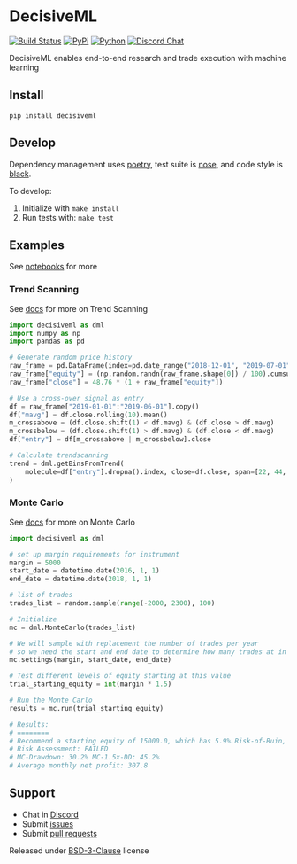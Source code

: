 # DecisiveML
[![Build Status](https://travis-ci.com/decisivealpha/decisiveml.svg?branch=master)](https://travis-ci.com/decisivealpha/decisiveml)
[![PyPi](https://img.shields.io/pypi/v/decisiveml)](https://pypi.org/project/decisiveml/)
[![Python](https://img.shields.io/pypi/pyversions/decisiveml.svg)](https://pypi.org/project/decisiveml/)
[![Discord Chat](https://img.shields.io/discord/594866572104040498.svg)](https://discord.gg/zQRSUhF)

DecisiveML enables end-to-end research and trade execution with machine learning

## Install

`pip install decisiveml`

## Develop

Dependency management uses [poetry](https://github.com/python-poetry/poetry), test suite is [nose](https://github.com/nose-devs/nose), and code style is [black](https://github.com/psf/black).

To develop:

1. Initialize with `make install`
2. Run tests with: `make test`

## Examples

See [notebooks](https://github.com/decisivealpha/DecisiveML/tree/master/notebooks) for more

### Trend Scanning

See [docs](https://github.com/decisivealpha/DecisiveML/tree/master/docs/trend_scanning.md) for more on Trend Scanning

```python
import decisiveml as dml
import numpy as np
import pandas as pd

# Generate random price history
raw_frame = pd.DataFrame(index=pd.date_range("2018-12-01", "2019-07-01"))
raw_frame["equity"] = (np.random.randn(raw_frame.shape[0]) / 100).cumsum()
raw_frame["close"] = 48.76 * (1 + raw_frame["equity"])

# Use a cross-over signal as entry
df = raw_frame["2019-01-01":"2019-06-01"].copy()
df["mavg"] = df.close.rolling(10).mean()
m_crossabove = (df.close.shift(1) < df.mavg) & (df.close > df.mavg)
m_crossbelow = (df.close.shift(1) > df.mavg) & (df.close < df.mavg)
df["entry"] = df[m_crossabove | m_crossbelow].close

# Calculate trendscanning
trend = dml.getBinsFromTrend(
    molecule=df["entry"].dropna().index, close=df.close, span=[22, 44, 11],
)
```

### Monte Carlo

See [docs](https://github.com/decisivealpha/DecisiveML/tree/master/docs/monte_carlo.md) for more on Monte Carlo

```python
import decisiveml as dml

# set up margin requirements for instrument
margin = 5000
start_date = datetime.date(2016, 1, 1)
end_date = datetime.date(2018, 1, 1)

# list of trades
trades_list = random.sample(range(-2000, 2300), 100)

# Initialize
mc = dml.MonteCarlo(trades_list)

# We will sample with replacement the number of trades per year
# so we need the start and end date to determine how many trades at in a year on average
mc.settings(margin, start_date, end_date)

# Test different levels of equity starting at this value
trial_starting_equity = int(margin * 1.5)

# Run the Monte Carlo
results = mc.run(trial_starting_equity)

# Results:
# ========
# Recommend a starting equity of 15000.0, which has 5.9% Risk-of-Ruin, 81% Probability-of-Profit and a 1.65 Returns/Drawdown Ratio
# Risk Assessment: FAILED
# MC-Drawdown: 30.2% MC-1.5x-DD: 45.2%
# Average monthly net profit: 307.8
```

## Support

- Chat in [Discord](https://discord.gg/zQRSUhF)
- Submit [issues](https://github.com/decisivealpha/DecisiveML/issues)
- Submit [pull requests](https://github.com/decisivealpha/DecisiveML/pulls)

Released under [BSD-3-Clause](https://github.com/decisivealpha/DecisiveML/blob/master/LICENSE.txt) license
